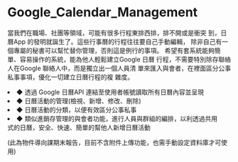 # Google_Calendar_Management
當我們在職場、社團等領域，可能有很多行程東排西排，排不開或是衝突
到，日曆App 的發明就誕生了。這些行事曆的行程往往要自己手動編輯，
除非自己有一個專屬的秘書可以幫忙替你管理，否則這是例行的事項。
希望有套系統能夠簡單、容易操作的系統，能為他人輕鬆建立Google 日曆
行程，不需要特別除存聯絡人在Google 聯絡人中，而是獨立出一個人員清
單來匯入與會者，在裡面區分公事私事事項，優化一切建立日曆行程的複
雜度。

<li>◆ 透過 Google 日曆API 連結至使用者帳號讀取所有日曆內容並呈現</li>
<li>◆ 日曆活動的管理(檢視、新增、修改、刪除)</li>
<li>◆ 日曆活動的分類，以便有效區分公事私事</li>
<li>◆ 類似進銷存管理的與會者功能，進行人員與群組的編排，以利透過共用</li>
式的日曆，安全、快速、簡單的幫他人新增日曆活動

(此為物件導向課期末報告，目前不含附件上傳功能，也需手動設定資料庫才可使用)
